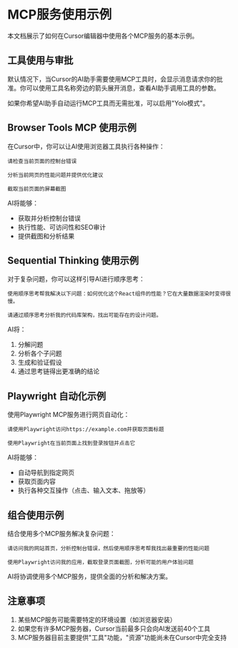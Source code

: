 # MCP服务使用示例

本文档展示了如何在Cursor编辑器中使用各个MCP服务的基本示例。

## 工具使用与审批

默认情况下，当Cursor的AI助手需要使用MCP工具时，会显示消息请求你的批准。你可以使用工具名称旁边的箭头展开消息，查看AI助手调用工具的参数。

如果你希望AI助手自动运行MCP工具而无需批准，可以启用"Yolo模式"。

## Browser Tools MCP 使用示例

在Cursor中，你可以让AI使用浏览器工具执行各种操作：

```
请检查当前页面的控制台错误
```

```
分析当前网页的性能问题并提供优化建议
```

```
截取当前页面的屏幕截图
```

AI将能够：
- 获取并分析控制台错误
- 执行性能、可访问性和SEO审计
- 提供截图和分析结果

## Sequential Thinking 使用示例

对于复杂问题，你可以这样引导AI进行顺序思考：

```
使用顺序思考帮我解决以下问题：如何优化这个React组件的性能？它在大量数据渲染时变得很慢。
```

```
请通过顺序思考分析我的代码库架构，找出可能存在的设计问题。
```

AI将：
1. 分解问题
2. 分析各个子问题
3. 生成和验证假设
4. 通过思考链得出更准确的结论

## Playwright 自动化示例

使用Playwright MCP服务进行网页自动化：

```
请使用Playwright访问https://example.com并获取页面标题
```

```
使用Playwright在当前页面上找到登录按钮并点击它
```

AI将能够：
- 自动导航到指定网页
- 获取页面内容
- 执行各种交互操作（点击、输入文本、拖放等）

## 组合使用示例

结合使用多个MCP服务解决复杂问题：

```
请访问我的网站首页，分析控制台错误，然后使用顺序思考帮我找出最重要的性能问题
```

```
使用Playwright访问我的应用，截取登录页面截图，分析可能的用户体验问题
```

AI将协调使用多个MCP服务，提供全面的分析和解决方案。

## 注意事项

1. 某些MCP服务可能需要特定的环境设置（如浏览器安装）
2. 如果您有许多MCP服务器，Cursor当前最多只会向AI发送前40个工具
3. MCP服务器目前主要提供"工具"功能，"资源"功能尚未在Cursor中完全支持 